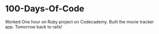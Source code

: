 # 100-Days-Of-Code
Worked One hour on Ruby project on Codecademy. Built the movie tracker app. Tomorrow back to rails! 
